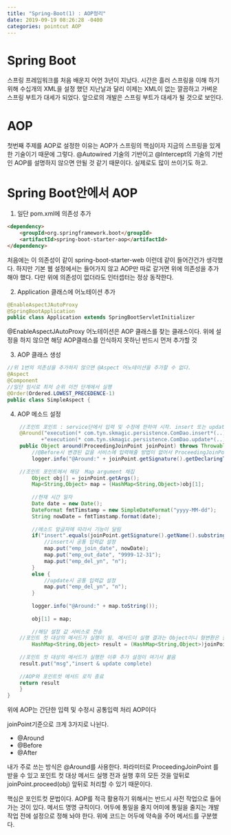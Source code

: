 ```yaml
---
title: "Spring-Boot(1) : AOP정리"
date: 2019-09-19 08:26:28 -0400
categories: pointcut AOP
---
```

# Spring Boot

스프링 프레임워크를 처음 배운지 어언 3년이 지났다. 시간은 흘러 스프링을 이해 하기 위해 수십개의 XML을 설정 했던 지난날과 달리 이제는 XML이 없는 깔끔하고 가벼운 스프링 부트가 대세가 되었다. 앞으로의 개발은 스프링 부트가 대세가 될 것으로 보인다.

# AOP

첫번째 주제를 AOP로 설정한 이유는 AOP가 스프링의 핵심이자 지금의 스프링을 있게한 기술이기 때문에 그렇다. @Autowired 기술의 기반이고 @Intercept의 기술의 기반인 AOP를 설명하지 않으면 안될 것 같기 때문이다. 실제로도 많이 쓰이기도 하고.

# Spring Boot안에서 AOP

1. 일단 pom.xml에 의존성 추가

```html
<dependency>
	<groupId>org.springframework.boot</groupId>
	<artifactId>spring-boot-starter-aop</artifactId>
</dependency>
```

처음에는 이 의존성이 같이 spring-boot-starter-web 이런데 같이 들어간건가 생각했다.
하지만 기본 웹 설정에서는 들어가지 않고 AOP만 따로 갈거면 위에 의존성을 추가해야 했다.
다만 위에 의존성이 없더라도 인터셉터는 정상 동작한다.

2. Application 클래스에 어노테이션 추가

```java
@EnableAspectJAutoProxy
@SpringBootApplication
public class Application extends SpringBootServletInitializer
```

@EnableAspectJAutoProxy 어노테이션은 AOP 클래스를 찾는 클래스이다. 
위에 설정을 하지 않으면 해당 AOP클래스를 인식하지 못하닌 반드시 먼저 추가할 것

3. AOP 클래스 생성

```java
//위 1번의 의존성을 추가하지 않으면 @Aspect 어노테이션을 추가할 수 없다.
@Aspect
@Component
//일단 임시로 최저 순위 이전 단계에서 실행
@Order(Ordered.LOWEST_PRECEDENCE-1)
public class SimpleAspect {
```

4. AOP 메소드 설정

```java
	//조인트 포인트 : service단에서 입력 및 수정에 한하여 시작. insert 또는 update로 시작하는 모든 메소드
	@Around("execution(* com.tyn.skmagic.persistence.ComDao.insert*(..))||"
		   +"execution(* com.tyn.skmagic.persistence.ComDao.update*(..))")
	public Object around(ProceedingJoinPoint joinPoint) throws Throwable {
		//@Before시 변경된 값을 서비스에 입력해줄 방법이 없어서 ProceedingJoinPoint가 사용가능한 @Around로 사용
		logger.info("@Around:" + joinPoint.getSignature().getDeclaringTypeName() + " / " + joinPoint.getSignature().getName());
		
    //조인트 포인트에서 해당  Map argument 채집
		Object obj[] = joinPoint.getArgs();
		Map<String,Object> map = (HashMap<String,Object>)obj[1];
		
		//현재 시간 일자
		Date date = new Date();
		DateFormat fmtTimstamp = new SimpleDateFormat("yyyy-MM-dd");
		String nowDate = fmtTimstamp.format(date);
		
		//메소드 앞글자에 따라서 기능이 달림
		if("insert".equals(joinPoint.getSignature().getName().substring(0, 6))){
			//insert시 공통 입력값 설정
			map.put("emp_join_date", nowDate);
			map.put("emp_out_date", "9999-12-31");
			map.put("emp_del_yn", "n");
		}
		else {
			//update시 공통 입력값 설정
			map.put("emp_del_yn", "n");
		}
		
		logger.info("@Around:" + map.toString());
		
		obj[1] = map;
		
		//해당 설정 값 서비스로 전송
    //포인트 컷 대상의 메서드가 실행이 됨. 메서드이 실행 결과는 Object이니 형변환은 필수
		HashMap<String,Object> result = (HashMap<String,Object>)joinPoint.proceed(obj);	
    
    //포인트 컷 대상의 메서드가 실행한 이후 추가 설정이 여기서 붙음
    result.put("msg","insert & update complete)
    
    //AOP와 포인트컷 메서드 로직 종료
    return result
	}
}
```

위에 AOP는 간단한 입력 및 수정시 공통입력 처리 AOP이다

joinPoint기준으로 크게 3가지로 나뉜다.
+ @Around 
+ @Before
+ @After 

내가 주로 쓰는 방식은 @Around를 사용한다. 파라미터로 ProceedingJoinPoint 를 받을 수 있고 포인트 컷 대상 메서드 실행 전과 실행 후의 모든 것을
앞뒤로 joinPoint.proceed(obj) 앞뒤로 처리할 수 있기 때문이다. 

핵심은 포인트컷 문법이다. AOP를 적극 활용하기 위해서는 반드시 사전 작업으로 들어가는 것이 있다. 메서드 명명 규칙이다. 
어두에 통일을 줄지 어미에 통일을 줄지는 개발 작업 전에 설정으로 정해 놔야 한다. 위에 코드는 어두에 약속을 주어 메서드를 구분했다.
